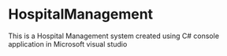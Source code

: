 # HospitalManagement
This is a Hospital Management system created using C# console application in Microsoft visual studio
